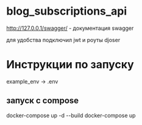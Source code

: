 # blog_subscriptions_api

http://127.0.0.1/swagger/ - документация swagger

для удобства подключил jwt и роуты djoser

# Инструкции по запуску

example_env -> .env


## запуск с compose

docker-compose up -d --build
docker-compose up